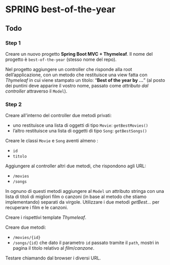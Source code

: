 # SPRING best-of-the-year

## Todo
### Step 1 
Creare un nuovo progetto **Spring Boot MVC + Thymeleaf**. Il nome del progetto è `best-of-the-year` (stesso nome del repo). 

Nel progetto aggiungere un controller che risponde alla root dell’applicazione, con un metodo che restituisce una view fatta con *Thymeleaf* in cui viene stampato un titolo: “**Best of the year by …**” (al posto dei puntini deve apparire il vostro nome, passato come *attributo dal controller* attraverso il `Model`).

### Step 2
Creare all'interno del controller due metodi privati:
- uno restituisce una lista di oggetti di tipo `Movie`: `getBestMovies()`
- l’altro restituisce una lista di oggetti di tipo `Song`: `getBestSongs()`

Creare le classi `Movie` e `Song` aventi almeno :
- `id`
- `titolo`

Aggiungere al controller altri due metodi, che rispondono agli URL:
- `/movies`
- `/songs`

In ognuno di questi metodi aggiungere al `Model` un attributo stringa con una lista di titoli di migliori film o canzoni (in base al metodo che stiamo implementando) separati da virgole.
Utilizzare i due metodi *getBest…* per recuperare i film e le canzoni.

Creare i rispettivi template *Thymeleaf*.

Creare due metodi:
- `/movies/{id}`
- `/songs/{id}`
che dato il parametro `id` passato tramite il `path`, mostri in pagina il titolo relativo al *film*/*canzone*.

Testare chiamando dal browser i diversi URL.